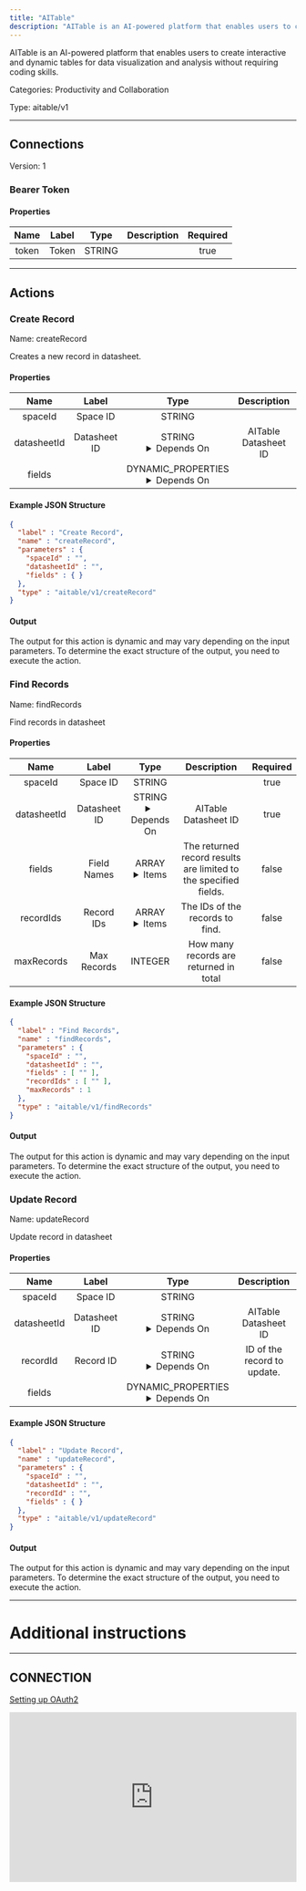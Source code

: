 ```yaml
---
title: "AITable"
description: "AITable is an AI-powered platform that enables users to create interactive and dynamic tables for data visualization and analysis without requiring coding skills."
---
```


AITable is an AI-powered platform that enables users to create interactive and dynamic tables for data visualization and analysis without requiring coding skills.


Categories: Productivity and Collaboration


Type: aitable/v1

<hr />



## Connections

Version: 1


### Bearer Token

#### Properties

|      Name       |      Label     |     Type     |     Description     | Required |
|:---------------:|:--------------:|:------------:|:-------------------:|:--------:|
| token | Token | STRING |  | true |





<hr />



## Actions


### Create Record
Name: createRecord

Creates a new record in datasheet.

#### Properties

|      Name       |      Label     |     Type     |     Description     | Required |
|:---------------:|:--------------:|:------------:|:-------------------:|:--------:|
| spaceId | Space ID | STRING |  | true |
| datasheetId | Datasheet ID | STRING <details> <summary> Depends On </summary> spaceId </details> | AITable Datasheet ID | true |
| fields | | DYNAMIC_PROPERTIES <details> <summary> Depends On </summary> datasheetId </details> |  | null |

#### Example JSON Structure
```json
{
  "label" : "Create Record",
  "name" : "createRecord",
  "parameters" : {
    "spaceId" : "",
    "datasheetId" : "",
    "fields" : { }
  },
  "type" : "aitable/v1/createRecord"
}
```

#### Output

The output for this action is dynamic and may vary depending on the input parameters. To determine the exact structure of the output, you need to execute the action.




### Find Records
Name: findRecords

Find records in datasheet

#### Properties

|      Name       |      Label     |     Type     |     Description     | Required |
|:---------------:|:--------------:|:------------:|:-------------------:|:--------:|
| spaceId | Space ID | STRING |  | true |
| datasheetId | Datasheet ID | STRING <details> <summary> Depends On </summary> spaceId </details> | AITable Datasheet ID | true |
| fields | Field Names | ARRAY <details> <summary> Items </summary> [STRING] </details> | The returned record results are limited to the specified fields. | false |
| recordIds | Record IDs | ARRAY <details> <summary> Items </summary> [STRING] </details> | The IDs of the records to find. | false |
| maxRecords | Max Records | INTEGER | How many records are returned in total | false |

#### Example JSON Structure
```json
{
  "label" : "Find Records",
  "name" : "findRecords",
  "parameters" : {
    "spaceId" : "",
    "datasheetId" : "",
    "fields" : [ "" ],
    "recordIds" : [ "" ],
    "maxRecords" : 1
  },
  "type" : "aitable/v1/findRecords"
}
```

#### Output

The output for this action is dynamic and may vary depending on the input parameters. To determine the exact structure of the output, you need to execute the action.




### Update Record
Name: updateRecord

Update record in datasheet

#### Properties

|      Name       |      Label     |     Type     |     Description     | Required |
|:---------------:|:--------------:|:------------:|:-------------------:|:--------:|
| spaceId | Space ID | STRING |  | true |
| datasheetId | Datasheet ID | STRING <details> <summary> Depends On </summary> spaceId </details> | AITable Datasheet ID | true |
| recordId | Record ID | STRING <details> <summary> Depends On </summary> datasheetId </details> | ID of the record to update. | true |
| fields | | DYNAMIC_PROPERTIES <details> <summary> Depends On </summary> datasheetId </details> |  | null |

#### Example JSON Structure
```json
{
  "label" : "Update Record",
  "name" : "updateRecord",
  "parameters" : {
    "spaceId" : "",
    "datasheetId" : "",
    "recordId" : "",
    "fields" : { }
  },
  "type" : "aitable/v1/updateRecord"
}
```

#### Output

The output for this action is dynamic and may vary depending on the input parameters. To determine the exact structure of the output, you need to execute the action.






<hr />

# Additional instructions
<hr />

## CONNECTION

[Setting up OAuth2](https://developers.aitable.ai/api/quick-start/#:~:text=API%20Token%20is%20the%20user,request%20to%20facilitate%20server%20authentication.)

<div style="position:relative;height:0;width:100%;overflow:hidden;z-index:99999;box-sizing:border-box;padding-bottom:calc(52.69531250% + 32px)"><iframe src="https://www.guidejar.com/embed/51781518-3dd5-4d75-9a37-0cc85a58a66f?type=1&controls=on" width="100%" height="100%" style="height:100%;position:absolute;inset:0" allowfullscreen frameborder="0"></iframe></div>
